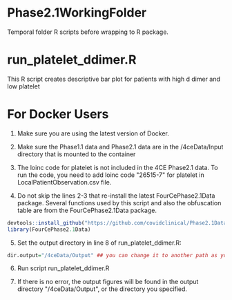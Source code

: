 # Phase2.1WorkingFolder
Temporal folder R scripts before wrapping to R package.

# run_platelet_ddimer.R
This R script creates descriptive bar plot for patients with high d dimer and low platelet

# For Docker Users

1. Make sure you are using the latest version of Docker. 

2. Make sure the Phase1.1 data and Phase2.1 data are in the /4ceData/Input directory that is mounted to the container

3. The loinc code for platelet is not included in the 4CE Phase2.1 data. To run the code, you need to add loinc code "26515-7" for platelet in LocalPatientObservation.csv file. 

4. Do not skip the lines 2-3 that re-install the latest FourCePhase2.1Data package. Several functions used by this script and also the obfuscation table are from the FourCePhase2.1Data package.
``` R
devtools::install_github("https://github.com/covidclinical/Phase2.1DataRPackage", subdir="FourCePhase2.1Data", upgrade=FALSE)
library(FourCePhase2.1Data)
```

5. Set the output directory in line 8 of run_platelet_ddimer.R:

``` R
dir.output="/4ceData/Output" ## you can change it to another path as your output directory
```

6. Run script run_platelet_ddimer.R

7. If there is no error, the output figures will be found in the output directory "/4ceData/Output", or the directory you specified.

